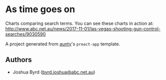 # As time goes on

Charts comparing search terms. You can see these charts in action at: http://www.abc.net.au/news/2017-11-01/las-vegas-shooting-gun-control-searches/9030590

A project generated from [aunty](https://github.com/abcnews/aunty)'s `preact-app` template.

## Authors

- Joshua Byrd ([byrd.joshua@abc.net.au](mailto:byrd.joshua@abc.net.au))
